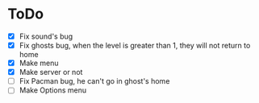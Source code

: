# ToDo
- [X] Fix sound's bug
- [X] Fix ghosts bug, when the level is greater than 1, they will not return to home
- [X] Make menu
- [X] Make server or not  
- [ ] Fix Pacman bug, he can't go in ghost's home
- [ ] Make Options menu
